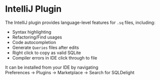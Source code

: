 # IntelliJ Plugin

The IntelliJ plugin provides language-level features for `.sq` files, including:

 * Syntax highlighting
 * Refactoring/Find usages
 * Code autocompletion
 * Generate `Queries` files after edits
 * Right click to copy as valid SQLite
 * Compiler errors in IDE click through to file

<span id='intellij-plugin-button'></span>
<noscript>
It can be installed from your IDE by navigating<br>
Preferences -> Plugins -> Marketplace -> Search for SQLDelight
</noscript>

<script src="https://plugins.jetbrains.com/assets/scripts/mp-widget.js"></script>
<script>
  MarketplaceWidget.setupMarketplaceWidget('install', 8191, "#intellij-plugin-button");
</script>

